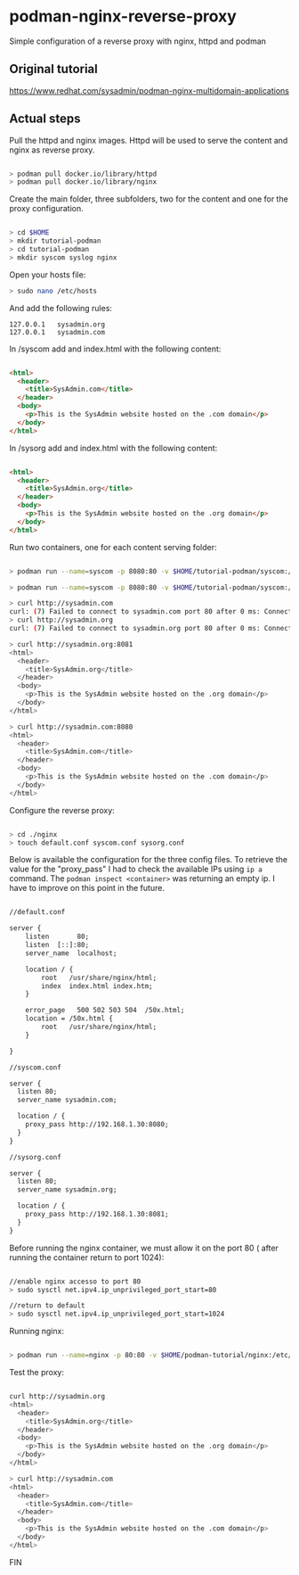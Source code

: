 # podman-nginx-reverse-proxy
Simple configuration of a reverse proxy with nginx, httpd and podman

## Original tutorial
https://www.redhat.com/sysadmin/podman-nginx-multidomain-applications

## Actual steps

Pull the httpd and nginx images. Httpd will be used to serve the content and nginx as reverse proxy.

```bash

> podman pull docker.io/library/httpd
> podman pull docker.io/library/nginx

```

Create the main folder, three subfolders, two for the content and one for the proxy configuration.

```bash

> cd $HOME
> mkdir tutorial-podman
> cd tutorial-podman
> mkdir syscom syslog nginx 

```

Open your hosts file:

```bash
> sudo nano /etc/hosts
```

And add the following rules:

```
127.0.0.1	sysadmin.org
127.0.0.1	sysadmin.com
```

In /syscom add and index.html with the following content:

```html

<html>
  <header>
    <title>SysAdmin.com</title>
  </header>
  <body>
    <p>This is the SysAdmin website hosted on the .com domain</p>
  </body>
</html>

```

In /sysorg add and index.html with the following content:

```html

<html>
  <header>
    <title>SysAdmin.org</title>
  </header>
  <body>
    <p>This is the SysAdmin website hosted on the .org domain</p>
  </body>
</html>

```

Run two containers, one for each content serving folder:

```bash

> podman run --name=syscom -p 8080:80 -v $HOME/tutorial-podman/syscom:/usr/local/apache2/htdocs:Z -d docker.io/library/httpd

> podman run --name=syscom -p 8080:80 -v $HOME/tutorial-podman/syscom:/usr/local/apache2/htdocs:Z -d docker.io/library/httpd

> curl http://sysadmin.com
curl: (7) Failed to connect to sysadmin.com port 80 after 0 ms: Connection refused
> curl http://sysadmin.org
curl: (7) Failed to connect to sysadmin.org port 80 after 0 ms: Connection refused

> curl http://sysadmin.org:8081
<html>
  <header>
    <title>SysAdmin.org</title>
  </header>
  <body>
    <p>This is the SysAdmin website hosted on the .org domain</p>
  </body>
</html>

> curl http://sysadmin.com:8080
<html>
  <header>
    <title>SysAdmin.com</title>
  </header>
  <body>
    <p>This is the SysAdmin website hosted on the .com domain</p>
  </body>
</html>

```

Configure the reverse proxy:

```bash

> cd ./nginx
> touch default.conf syscom.conf sysorg.conf

```

Below is available the configuration for the three config files.
To retrieve the value for the "proxy_pass" I had to check 
the available IPs using ```ip a``` command. 
The ```podman inspect <container>``` was returning an empty ip.
I have to improve on this point in the future.

```txt

//default.conf

server {
    listen       80;
    listen  [::]:80;
    server_name  localhost;

    location / {
        root   /usr/share/nginx/html;
        index  index.html index.htm;
    }

    error_page   500 502 503 504  /50x.html;
    location = /50x.html {
        root   /usr/share/nginx/html;
    }

}

//syscom.conf

server {
  listen 80;
  server_name sysadmin.com;

  location / {
    proxy_pass http://192.168.1.30:8080;
  }
}

//sysorg.conf

server {
  listen 80;
  server_name sysadmin.org;

  location / {
    proxy_pass http://192.168.1.30:8081;
  }
}

```

Before running the nginx container, we must allow it on the port 80 ( after running the container return to port 1024):

```bash

//enable nginx accesso to port 80
> sudo sysctl net.ipv4.ip_unprivileged_port_start=80 

//return to default
> sudo sysctl net.ipv4.ip_unprivileged_port_start=1024

```

Running nginx:

```bash

> podman run --name=nginx -p 80:80 -v $HOME/podman-tutorial/nginx:/etc/nginx/conf.d:Z -d docker.io/library/nginx

```

Test the proxy:

```bash

curl http://sysadmin.org
<html>
  <header>
    <title>SysAdmin.org</title>
  </header>
  <body>
    <p>This is the SysAdmin website hosted on the .org domain</p>
  </body>
</html>

> curl http://sysadmin.com
<html>
  <header>
    <title>SysAdmin.com</title>
  </header>
  <body>
    <p>This is the SysAdmin website hosted on the .com domain</p>
  </body>
</html>

```

FIN
